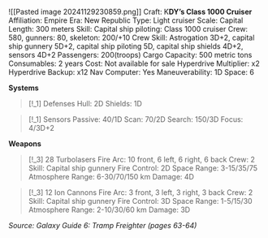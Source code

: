 ![[Pasted image 20241129230859.png]]
Craft: K**DY’s Class 1000 Cruiser**
Affiliation: Empire
Era: New Republic
Type: Light cruiser
Scale: Capital
Length: 300 meters
Skill: Capital ship piloting: Class 1000 cruiser
Crew: 580, gunners: 80, skeleton: 200/+10
Crew Skill: Astrogation 3D+2, capital ship gunnery 5D+2, capital ship piloting 5D, capital ship shields 4D+2, sensors 4D+2
Passengers: 200(troops)
Cargo Capacity: 500 metric tons
Consumables: 2 years
Cost: Not available for sale
Hyperdrive Multiplier: x2
Hyperdrive Backup: x12
Nav Computer: Yes
Maneuverability: 1D
Space: 6

**Systems**
> [!_1] Defenses
> Hull: 2D
> Shields: 1D

> [!_1] Sensors
> Passive: 40/1D
> Scan: 70/2D
> Search: 150/3D
> Focus: 4/3D+2
> 

**Weapons**
> [!_3] 28 Turbolasers
> Fire Arc: 10 front, 6 left, 6 right, 6 back
> Crew: 2
> Skill: Capital ship gunnery
> Fire Control: 2D
> Space Range: 3-15/35/75
> Atmosphere Range: 6-30/70/150 km
> Damage: 4D

> [!_3] 12 Ion Cannons
> Fire Arc: 3 front, 3 left, 3 right, 3 back
> Crew: 2
> Skill: Capital ship gunnery
> Fire Control: 3D
> Space Range: 1-5/15/30
> Atmosphere Range: 2-10/30/60 km
> Damage: 3D



*Source: Galaxy Guide 6: Tramp Freighter (pages 63-64)*